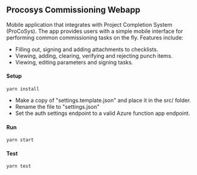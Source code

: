 ## Procosys Commissioning Webapp
Mobile application that integrates with Project Completion System (ProCoSys).
The app provides users with a simple mobile interface for performing common commissioning tasks on the fly.
Features include: 
* Filling out, signing and adding attachments to checklists.
* Viewing, adding, clearing, verifying and rejecting punch items.
* Viewing, editing parameters and signing tasks.

#### Setup
`yarn install`

* Make a copy of "settings.template.json" and place it in the src/ folder. 
* Rename the file to "settings.json"
* Set the auth settings endpoint to a valid Azure function app endpoint.

#### Run
`yarn start`

#### Test
`yarn test`